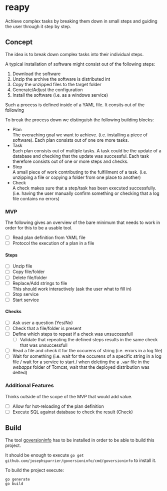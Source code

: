 # reapy

Achieve complex tasks by breaking them down in small steps and guiding the user through it step by step.

## Concept

The idea is to break down complex tasks into their individual steps.

A typical installation of software might consist out of the following steps:

1. Download the software
2. Unzip the archive the software is distributed int
3. Copy the unzipped files to the target folder
4. Generate/Adjust the configuration
5. Install the software (i.e. as a windows service)

Such a process is defined inside of a YAML file. It consits out of the following 

To break the process down we distinguish the following building blocks:

* Plan  
The overaching goal we want to achieve. (i.e. installing a piece of software). Each plan consists out of one ore more tasks.
* Task  
Each plan consists out of multiple tasks. A task could be the update of a database and checking that the update was successful. Each task therefore consists out of one or more steps and checks.
* Step  
A small piece of work contributing to the fulfillment of a task. (i.e. unzipping a file or copying a folder from one place to another)
* Check  
A check makes sure that a step/task has been executed successfully. (i.e. having the user manually confirm something or checking that a log file contains no errors)

### MVP

The following gives an overview of the bare minimum that needs to work in order for this to be a usable tool.

* [ ] Read plan definition from YAML file
* [ ] Protocol the execution of a plan in a file

#### Steps

* [ ] Unzip file
* [ ] Copy file/folder
* [ ] Delete file/folder
* [ ] Replace/Add strings to file  
This should work interactively (ask the user what to fill in)
* [ ] Stop service
* [ ] Start service

#### Checks

* [ ] Ask user a question (Yes/No)
* [ ] Check that a file/folder is present
* [ ] Define which steps to repeat if a check was unsuccessfull
  * [ ] Validate that repeating the defined steps results in the same check that was unsuccessfull
* [ ] Read a file and check it for the occurens of string (i.e. errors in a log file)
* [ ] Wait for something (i.e. wait for the occurens of a specific string in a log file / wait for a service to start / when deleting the a `.war` file in the *webapps* folder of Tomcat, wait that the deployed distribution was delted)

### Additional Features

Thinks outside of the scope of the MVP that would add value.

* [ ] Allow for hot-reloading of the plan definition
* [ ] Execute SQL against database to check the result (Check)

## Build

The tool [goversioninfo](https://github.com/josephspurrier/goversioninfo) has to be installed in order to be able to build this project.

It should be enough to execute `go get github.com/josephspurrier/goversioninfo/cmd/goversioninfo` to install it.

To build the project execute:

```shell
go generate
go build
```
